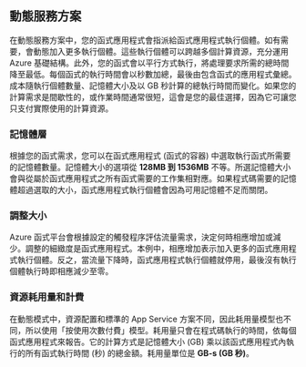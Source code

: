 ## 動態服務方案

在動態服務方案中，您的函式應用程式會指派給函式應用程式執行個體。如有需要，會動態加入更多執行個體。這些執行個體可以跨越多個計算資源，充分運用 Azure 基礎結構。此外，您的函式會以平行方式執行，將處理要求所需的總時間降至最低。每個函式的執行時間會以秒數加總，最後由包含函式的應用程式彙總。成本隨執行個體數量、記憶體大小及以 GB 秒計算的總執行時間而變化。如果您的計算需求是間歇性的，或作業時間通常很短，這會是您的最佳選擇，因為它可讓您只支付實際使用的計算資源。

### 記憶體層

根據您的函式需求，您可以在函式應用程式 (函式的容器) 中選取執行函式所需要的記憶體數量。記憶體大小的選項從 **128MB 到 1536MB** 不等。所選記憶體大小會與從屬於函式應用程式之所有函式需要的工作集相對應。如果程式碼需要的記憶體超過選取的大小，函式應用程式執行個體會因為可用記憶體不足而關閉。

### 調整大小

Azure 函式平台會根據設定的觸發程序評估流量需求，決定何時相應增加或減少。調整的細緻度是函式應用程式。本例中，相應增加表示加入更多的函式應用程式執行個體。反之，當流量下降時，函式應用程式執行個體就停用，最後沒有執行個體執行時即相應減少至零。

### 資源耗用量和計費

在動態模式中，資源配置和標準的 App Service 方案不同，因此耗用量模型也不同，所以使用「按使用次數付費」模型。耗用量只會在程式碼執行的時間，依每個函式應用程式來報告。它的計算方式是記憶體大小 (GB) 乘以該函式應用程式內執行的所有函式執行時間 (秒) 的總金額。耗用量單位是 **GB-s (GB 秒)**。

<!---HONumber=AcomDC_0406_2016-->
